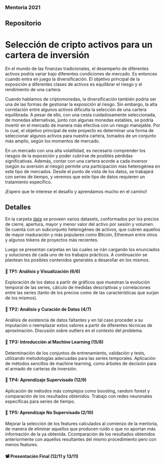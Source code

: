 ### Mentoria 2021

## Repositorio

# Selección de cripto activos para un cartera de inversión

En el mundo de las finanzas tradicionales, el desempeño de diferentes activos podría variar bajo diferentes condiciones de mercado. Es entonces cuando entra en juego la diversificación. El objetivo principal de la exposición a diferentes clases de activos es equilibrar el riesgo y el rendimiento de una cartera. 

Cuando hablamos de criptomonedas, la diversificación también podría ser una de las formas de gestionar la exposición al riesgo. Sin embargo, la alta correlación entre algunos activos dificulta la selección de una cartera equilibrada. A pesar de ello, con una cesta cuidadosamente seleccionada, de monedas alternativas, junto con algunas monedas estables, se podría invertir en el mercado de manera más efectiva con un riesgo manejable. Por lo cual, el objetivo principal de este proyecto es determinar una forma de seleccionar algunos activos para nuestra cartera, tomados de un conjunto más amplio, según los momentos de mercado.

En un mercado con una alta volatilidad, es necesario comprender los riesgos de la exposición y poder cubrirse de posibles pérdidas significativas. Además, contar con una cartera acorde a cada inversor (según su aversión al riesgo) permite una participación más heterogénea en este tipo de mercados. Desde el punto de vista de los datos, se trabajará con series de tiempo, y veremos que este tipo de datos requieren un tratamiento específico.

¡Espero que te interese el desafío y aprendamos mucho en el camino!

## Detalles

En la carpeta [data](https://github.com/martinezarraigadamaria/MentoriaDiploDatos2021/tree/master/data) se proveen varios datasets, conformados por los precios de cierre, apertura, mayor y menor valor del activo por sesión y volumen. Se cuenta con un subconjunto heterogéneo de activos, que cubren aquellos de mayor maduración y más populares como Bitcoin, Ethereum entre otros y algunos tokens de proyectos más recientes.

Luego se presentan carpetas en las cuales se irán cargando los enunciados y soluciones de cada uno de los trabajos prácticos. A continuación se plantean los posibles contenidos generales a desarollar en los mismos.

#### 📌 TP1: Análisis y Visualización (6/6)

Exploración de los datos a partir de gráficos que muestran la evolución temporal de las series, cálculo de medidas descriptivas y correlaciones entre las series (tanto de los precios como de las características que surjan de los mismos).

#### 📌 TP2: Análisis y Curación de Datos (4/7)

Análisis de existencia de datos faltantes y en tal caso proceder a su imputación o reemplazar estos valores a partir de diferentes técnicas de aproximación. Discusión sobre outliers en el contexto del problema.

#### 📌 TP3: Introducción al Machine Learning (15/8)

Determinación de los conjuntos de entrenamiento, validación y tests, utilizando metodologías adecuadas para las series temporales. Aplicación de métodos sencillos de machine learning, como árboles de decisión para el armado de carteras de inversión.

#### 📌 TP4: Aprendizaje Supervisado (12/9)

Aplicación de métodos más complejos como boosting, random forest y comparación de  los resultados obtenidos. Trabajo con redes neuronales específicas para series de tiempo.

#### 📌 TP5: Aprendizaje No Supervisado (2/10)

Mejorar la selección de los features calculados al comienzo de la mentoría, de manera de eliminar aquellos que producen ruido o que no aportan más información de la ya obtenida. Ccomparación de los resultados obtenidos anteriormente con aquellos resultantes del mismo procedimiento pero con menos features.

#### 📽️ Presentación Final (12/11 y 13/11) 




